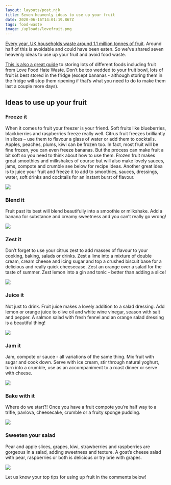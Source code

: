 ```yaml
---
layout: layouts/post.njk
title: Seven heavenly ideas to use up your fruit
date: 2020-06-16T14:01:19.867Z
tags: food-waste
image: /uploads/lovefruit.png
---
```

[Every year, UK households waste around 1.1 million tonnes of fruit](https://www.wrap.org.uk/sites/files/wrap/WRAP%20Fruit%2015%20-%20final.pdf). Around half of this is avoidable and could have been eaten. So we've shared seven heavenly ideas to use up your fruit and avoid food waste.

[This is also a great guide](https://lovefoodhatewaste.com/article/food-storage-a-z) to storing lots of different foods including fruit from Love Food Hate Waste. Don’t be too wedded to your fruit bowl, lots of fruit is best stored in the fridge (except bananas - although storing them in the fridge will stop them ripening if that’s what you need to do to make them last a couple more days).

## Ideas to use up your fruit

### Freeze it

When it comes to fruit your freezer is your friend. Soft fruits like blueberries, blackberries and raspberries freeze really well. Citrus fruit freezes brilliantly in slices – use them to flavour a glass of water or add them to cocktails. Apples, peaches, plums, kiwi can be frozen too. In fact, most fruit will be fine frozen, you can even freeze bananas. But the process can make fruit a bit soft so you need to think about how to use them. Frozen fruit makes great smoothies and milkshakes of course but will also make lovely sauces, jams, compote and crumble see below for recipe ideas. Another great idea is to juice your fruit and freeze it to add to smoothies, sauces, dressings, water, soft drinks and cocktails for an instant burst of flavour.

![](/uploads/ideas-to-use-up-your-fruit2.jpg)

### Blend it

Fruit past its best will blend beautifully into a smoothie or milkshake. Add a banana for substance and creamy sweetness and you can’t really go wrong!

![](/uploads/ideas-to-use-up-your-fruit3.jpg)

### Zest it

Don’t forget to use your citrus zest to add masses of flavour to your cooking, baking, salads or drinks. Zest a lime into a mixture of double cream, cream cheese and icing sugar and top a crushed biscuit base for a delicious and really quick cheesecase. Zest an orange over a salad for the taste of summer. Zest lemon into a gin and tonic - better than adding a slice! 

![](/uploads/ideas-to-use-up-your-fruit4.jpg)

### Juice it

Not just to drink. Fruit juice makes a lovely addition to a salad dressing. Add lemon or orange juice to olive oil and white wine vinegar, season with salt and pepper. A salmon salad with fresh fennel and an orange salad dressing is a beautiful thing!

![](/uploads/ideas-to-use-up-your-fruit5.jpg)

### Jam it

Jam, compote or sauce - all variations of the same thing. Mix fruit with sugar and cook down. Serve with ice cream, stir through natural yoghurt, turn into a crumble, use as an accompaniment to a roast dinner or serve with cheese.

![](/uploads/ideas-to-use-up-your-fruit6.jpg)

### Bake with it

Where do we start?! Once you have a fruit compote you’re half way to a trifle, pavlova, cheesecake, crumble or a fruity sponge pudding. 

![](/uploads/ideas-to-use-up-your-fruit7.jpg)

### Sweeten your salad

Pear and apple slices, grapes, kiwi, strawberries and raspberries are gorgeous in a salad, adding sweetness and texture. A goat’s cheese salad with pear, raspberries or both is delicious or try brie with grapes.

![](/uploads/sweetensalad.png)

Let us know your top tips for using up fruit in the comments below!